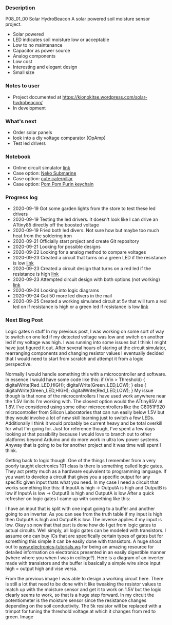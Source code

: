 ### Description  
P08_01_00 Solar HydroBeacon
A solar powered soil moisture sensor project.
 * Solar powered
 * LED indicates soil moisture low or acceptable
 * Low to no maintenance
 * Capacitor as power source
 * Analog components 
 * Low cost
 * Interesting and elegant design
 * Small size
### Notes to user
 * Project documented at https://kionokitse.wordpress.com/solar-hydrobeacon/
 * In development
### What's next
 * Order solar panels
 * look into a diy voltage comparator (OpAmp) 
 * Test led drivers
### Notebook
 * Online circuit simulator [link](http://falstad.com/circuit/)
 * Case option: [Neko Submarine](https://www.thingiverse.com/thing:3081218) 
 * Case option: [cute caterpillar](https://www.thingiverse.com/thing:3598906)
 * Case option: [Pom Pom Purin keychain](https://www.thingiverse.com/thing:1188272)
### Progress log 
 * 2020-09-19 Got some garden lights from the store to test these led drivers
 * 2020-09-19 Testing the led drivers. It doesn't look like I can drive an ATtiny85 directly off the boosted voltage
 * 2020-09-19 Fried both led divers. Not sure how but maybe too much heat from the soldering iron
 * 2020-09-21 Officially start project and create Git repository
 * 2020-09-21 Looking for possible designs
 * 2020-09-22 Looking for a analog method to compare voltages
 * 2020-09-23 Created a circuit that turns on a green LED if the resistance is low [link](http://tinyurl.com/y6nuq4zt) 
 * 2020-09-23 Created a circuit design that turns on a red led if the resistance is high [link](http://tinyurl.com/yysaw5k8) 
 * 2020-09-23 Attempted circuit design with both options (not working) [link](http://tinyurl.com/y6hwgj95)
 * 2020-09-24 Looking into logic diagrams
 * 2020-09-24 Got 50  more led divers in the mail
 * 2020-09-25 Created a working simulated circuit at 5v that will turn a red led on if resistance is high or a green led if resistance is low [link](http://tinyurl.com/yyqalqkw)
 
### Next Blog Post
Logic gates n stuff
In my previous post, I was working on some sort of way to switch on one led if my detected voltage was low and switch on another led if my voltage was high. I was running into some issues but I think I might have just figured it out. After several hours of staring at the circuit simulator, rearranging components and changing resistor values I eventually decided that I would need to start from scratch and attempt it from a logic perspective. 

Normally I would handle something this with a microcontroller and software. In essence I would have some code like this:
if (Vin > Threshold)
{
	digitalWrite(Red_LED,HIGH);
	digitalWrite(Green_LED,LOW);
}
else
{
	digitalWrite(Green_LED,HIGH);
	digitalWrite(Red_LED,LOW);
}
My issue though is that none of the microcontrollers I have used work anywhere near the 1.5V limits I'm working with. The closest option would the ATtiny85V at 1.8V. I've considered using some other microcontrollers like the C8051F920 microcontroller from Silicon Laboratories that can run easily below 1.5V but they would involve a lot of new skill learning just to switch a few LEDs. Additionally I think it would probably be current heavy and be total overkill for what I'm going for. Just for reference though, I've spent a few days looking at that possibility because I would love to branch out to other platforms beyond Arduino and do more work in ultra low power systems. Anyway that is going to be for another project and it was time well spent I think.

Getting back to logic though. One of the things I remember from a very poorly taught electronics 101 class is there is something called logic gates. They act pretty much as a hardware equivalent to programming language. If you want to develop a circuit that gives you a specific output for any specific given input thats what you need. In my case I need a circuit that works something like this:
if InputA is high -> OutputA is high and OutputB is low
if InputA is low -> OutputB is high and OutputA is low
After a quick refresher on logic gates I came up with something like this:

I have an input that is split with one input going to a buffer and another going to an inverter. As you can see from the truth table if my input is high then OutputA is high and OutputB is low. The inverse applies if my input is low. Okay so now that that part is done how do I get from logic gates to actual circuits. Well simply, all logic gates can be modeled with transistors. I assume one can buy ICs that are specifically certain types of gates but for something this simple it can be easily done with transistors. A huge shout out to www.electronics-tutorials.ws for being an amazing resource for detailed information on electronics presented in an easily digestible manner (where where you when I was in college?). Here is a diagram of an inverter made with transistors and the buffer is basically a simple wire since input high = output high and vise versa.

From the previous image I was able to design a working circuit here. There is still a lot that need to be done with it like tweaking the resistor values to match up with the moisture sensor and get it to work on 1.5V but the logic clearly seems to work, so that is a huge step forward. In my circuit the potentiometer is the moisture sensor since the resistance changes depending on the soil conductivity. The 5k resistor will be replaced with a trimpot for tuning the threshold voltage at which it changes from red to green.
Image

 
	
